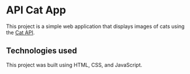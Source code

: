 # API Cat App

This project is a simple web application that displays images of cats using the [Cat API](https://thecatapi.com/).

## Technologies used

This project was built using HTML, CSS, and JavaScript.
